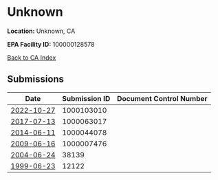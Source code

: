 # Unknown

**Location:** Unknown, CA

**EPA Facility ID:** 100000128578

[Back to CA Index](../../index.md)

## Submissions

| Date | Submission ID | Document Control Number |
|------|--------------|-------------------------|
| [2022-10-27](submissions/1000103010.md) | 1000103010 |  |
| [2017-07-13](submissions/1000063017.md) | 1000063017 |  |
| [2014-06-11](submissions/1000044078.md) | 1000044078 |  |
| [2009-06-16](submissions/1000007476.md) | 1000007476 |  |
| [2004-06-24](submissions/38139.md) | 38139 |  |
| [1999-06-23](submissions/12122.md) | 12122 |  |
